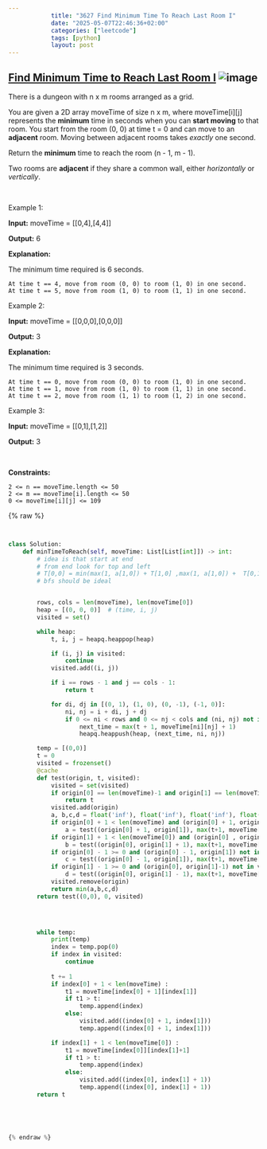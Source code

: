 ```yaml
---
            title: "3627 Find Minimum Time To Reach Last Room I"
            date: "2025-05-07T22:46:36+02:00"
            categories: ["leetcode"]
            tags: [python]
            layout: post
---
```

            
## [Find Minimum Time to Reach Last Room I](https://leetcode.com/problems/find-minimum-time-to-reach-last-room-i) ![image](https://img.shields.io/badge/Difficulty-Medium-orange)

There is a dungeon with n x m rooms arranged as a grid.

You are given a 2D array moveTime of size n x m, where moveTime[i][j] represents the **minimum** time in seconds when you can **start moving** to that room. You start from the room (0, 0) at time t = 0 and can move to an **adjacent** room. Moving between adjacent rooms takes *exactly* one second.

Return the **minimum** time to reach the room (n - 1, m - 1).

Two rooms are **adjacent** if they share a common wall, either *horizontally* or *vertically*.

 

Example 1:

**Input:** moveTime = [[0,4],[4,4]]

**Output:** 6

**Explanation:**

The minimum time required is 6 seconds.

	At time t == 4, move from room (0, 0) to room (1, 0) in one second.
	At time t == 5, move from room (1, 0) to room (1, 1) in one second.

Example 2:

**Input:** moveTime = [[0,0,0],[0,0,0]]

**Output:** 3

**Explanation:**

The minimum time required is 3 seconds.

	At time t == 0, move from room (0, 0) to room (1, 0) in one second.
	At time t == 1, move from room (1, 0) to room (1, 1) in one second.
	At time t == 2, move from room (1, 1) to room (1, 2) in one second.

Example 3:

**Input:** moveTime = [[0,1],[1,2]]

**Output:** 3

 

**Constraints:**

	2 <= n == moveTime.length <= 50
	2 <= m == moveTime[i].length <= 50
	0 <= moveTime[i][j] <= 109

{% raw %}


```python


class Solution:
    def minTimeToReach(self, moveTime: List[List[int]]) -> int:
        # idea is that start at end
        # from end look for top and left
        # T[0,0] = min(max(1, a[1,0]) + T[1,0] ,max(1, a[1,0]) +  T[0,1]) 
        # bfs should be ideal


        rows, cols = len(moveTime), len(moveTime[0])
        heap = [(0, 0, 0)]  # (time, i, j)
        visited = set()

        while heap:
            t, i, j = heapq.heappop(heap)

            if (i, j) in visited:
                continue
            visited.add((i, j))

            if i == rows - 1 and j == cols - 1:
                return t

            for di, dj in [(0, 1), (1, 0), (0, -1), (-1, 0)]:
                ni, nj = i + di, j + dj
                if 0 <= ni < rows and 0 <= nj < cols and (ni, nj) not in visited:
                    next_time = max(t + 1, moveTime[ni][nj] + 1)
                    heapq.heappush(heap, (next_time, ni, nj))

        temp = [(0,0)]
        t = 0
        visited = frozenset()
        @cache
        def test(origin, t, visited):
            visited = set(visited)
            if origin[0] == len(moveTime)-1 and origin[1] == len(moveTime[0])-1:
                return t 
            visited.add(origin)
            a, b,c,d = float('inf'), float('inf'), float('inf'), float('inf')
            if origin[0] + 1 < len(moveTime) and (origin[0] + 1, origin[1]) not in visited:
                a = test((origin[0] + 1, origin[1]), max(t+1, moveTime[origin[0] + 1][origin[1]] + 1), frozenset(visited))
            if origin[1] + 1 < len(moveTime[0]) and (origin[0] , origin[1]+1) not in visited:
                b = test((origin[0], origin[1] + 1), max(t+1, moveTime[origin[0]][origin[1] + 1] + 1), frozenset(visited))
            if origin[0] - 1 >= 0 and (origin[0] - 1, origin[1]) not in visited:
                c = test((origin[0] - 1, origin[1]), max(t+1, moveTime[origin[0] - 1][origin[1]] + 1), frozenset(visited))
            if origin[1] - 1 >= 0 and (origin[0], origin[1]-1) not in visited:
                d = test((origin[0], origin[1] - 1), max(t+1, moveTime[origin[0]][origin[1] - 1] + 1), frozenset(visited)) 
            visited.remove(origin)
            return min(a,b,c,d)
        return test((0,0), 0, visited)
            



        while temp:
            print(temp)
            index = temp.pop(0)
            if index in visited:
                continue
            
            t += 1
            if index[0] + 1 < len(moveTime) :
                t1 = moveTime[index[0] + 1][index[1]]
                if t1 > t:
                    temp.append(index)
                else:
                    visited.add((index[0] + 1, index[1]))
                    temp.append((index[0] + 1, index[1]))

            if index[1] + 1 < len(moveTime[0]) :
                t1 = moveTime[index[0]][index[1]+1]
                if t1 > t:
                    temp.append(index)
                else:
                    visited.add((index[0], index[1] + 1))
                    temp.append((index[0], index[1] + 1))
        return t


        


{% endraw %}
```

